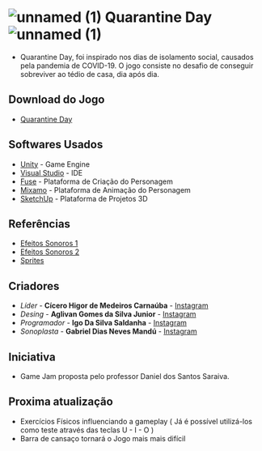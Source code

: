 # ![unnamed (1)](https://user-images.githubusercontent.com/56702143/84601421-4833db80-ae56-11ea-8f81-bdb9c7bdcfcc.png) Quarantine Day ![unnamed (1)](https://user-images.githubusercontent.com/56702143/84601421-4833db80-ae56-11ea-8f81-bdb9c7bdcfcc.png)


* Quarantine Day, foi inspirado nos dias de isolamento social,  causados pela pandemia de COVID-19. O jogo consiste no desafio de conseguir sobreviver ao tédio de casa, dia após dia.

## Download do Jogo

* [Quarantine Day](https://github.com/IgoSaldanha/ProjectGameJam/raw/master/Bulids/QuarantineDayBeta1.0.rar)

## Softwares Usados

* [Unity](https://unity.com/pt) - Game Engine
* [Visual Studio](https://visualstudio.microsoft.com/pt-br/) - IDE
* [Fuse](https://store.steampowered.com/app/257400/Fuse/?l=portuguese) - Plataforma de Criação do Personagem
* [Mixamo](https://www.mixamo.com/#/) - Plataforma de Animação do Personagem
* [SketchUp](https://www.sketchup.com/pt-BR) - Plataforma de Projetos 3D

## Referências

* [Efeitos Sonoros 1](https://sonniss.com/gameaudiogdc2016/)
* [Efeitos Sonoros 2](https://freesound.org/browse/)
* [Sprites](https://br.freepik.com)

## Criadores

* *Líder* - **Cícero Higor de Medeiros Carnaúba** - [Instagram](https://www.instagram.com/higormcarnauba/)
* *Desing* - **Aglivan Gomes da Silva Junior** - [Instagram](https://www.instagram.com/ashirodesu/)
* *Programador* - **Igo Da Silva Saldanha** - [Instagram](https://www.instagram.com/igosaldanha_/)
* *Sonoplasta* - **Gabriel Dias Neves Mandú** - [Instagram](https://www.instagram.com/diasm_gabriel/)

## Iniciativa

* Game Jam proposta pelo professor Daniel dos Santos Saraiva.

## Proxima atualização

- Exercícios Físicos influenciando a gameplay ( Já é possível utilizá-los como teste através das teclas U - I - O )
- Barra de cansaço tornará o Jogo mais mais difícil
